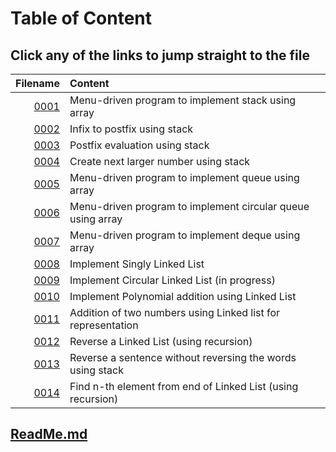 # Table of Content

## Click any of the links to jump straight to the file

Filename | Content
---: | :----
[0001](./0001.c) | Menu-driven program to implement stack using array
[0002](./0002.c) | Infix to postfix using stack
[0003](./0003.c) | Postfix evaluation using stack
[0004](./0004.c) | Create next larger number using stack
[0005](./0005.c) | Menu-driven program to implement queue using array
[0006](./0006.c) | Menu-driven program to implement circular queue using array
[0007](./0007.c) | Menu-driven program to implement deque using array
[0008](./0008.c) | Implement Singly Linked List
[0009]() | Implement Circular Linked List (in progress)
[0010](./0010.c) | Implement Polynomial addition using Linked List
[0011](./0011.c) | Addition of two numbers using Linked list for representation
[0012](./0012.c) | Reverse a Linked List (using recursion)
[0013](./0013.c) | Reverse a sentence without reversing the words using stack
[0014](./0014.c) | Find n-th element from end of Linked List (using recursion)

## [ReadMe.md](./ReadMe.md)